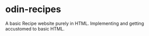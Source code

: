 # odin-recipes
A basic Recipe website purely in HTML. Implementing and getting accustomed to basic HTML.
